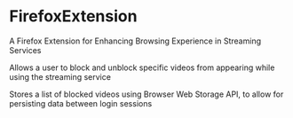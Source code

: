 # FirefoxExtension
A Firefox Extension for Enhancing Browsing Experience in Streaming Services

Allows a user to block and unblock specific videos from appearing while using the streaming service

Stores a list of blocked videos using Browser Web Storage API, to allow for persisting data between login
sessions
